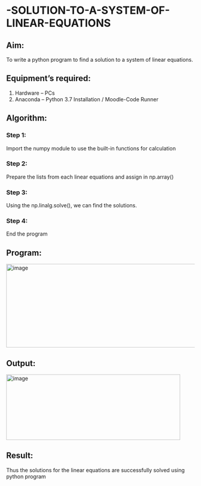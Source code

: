 # -SOLUTION-TO-A-SYSTEM-OF-LINEAR-EQUATIONS
## Aim:
To write a python program to find a solution to a system of linear equations.
## Equipment’s required:
1. 	Hardware – PCs
2. 	Anaconda – Python 3.7 Installation / Moodle-Code Runner
## Algorithm:
### Step 1: 
Import the numpy module to use the built-in functions for calculation
### Step 2: 
Prepare the lists from each linear equations and assign in np.array()
### Step 3: 
Using the np.linalg.solve(), we can find the solutions.
### Step 4: 
End the program
## Program:
<img width="652" height="223" alt="image" src="https://github.com/user-attachments/assets/ee3162bd-6555-4f20-9dd6-027ad731c994" />

## Output:
<img width="465" height="175" alt="image" src="https://github.com/user-attachments/assets/8fff1ecd-b210-4553-be1d-7b3e6238f790" />

## Result: 
Thus the solutions for the linear equations are successfully solved using python program

